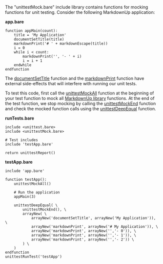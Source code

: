 The "unittestMock.bare" include library contains functions for mocking functions for unit testing.
Consider the following MarkdownUp application:

**app.bare**

~~~ bare-script
function appMain(count):
    title = 'My Application'
    documentSetTitle(title)
    markdownPrint('# ' + markdownEscape(title))
    i = 0
    while i < count:
        markdownPrint('', '- ' + i)
        i = i + 1
    endwhile
endfunction
~~~

The
[documentSetTitle](https://craigahobbs.github.io/markdown-up/library/#var.vGroup='Document'&documentsettitle)
function and the
[markdownPrint](https://craigahobbs.github.io/markdown-up/library/#var.vGroup='Markdown'&markdownprint)
function have external side-effects that will interfere with running our unit tests.

To test this code, first call the [unittestMockAll](#unittestmockall) function at the beginning of
your test function to mock all
[MarkdownUp library](https://craigahobbs.github.io/markdown-up/library/)
functions. At the end of the test function, we stop mocking by calling the
[unittestMockEnd](#unittestmockend) function and check the mocked function calls using the
[unittestDeepEqual](#var.vGroup='unittest.bare'&unittestdeepequal) function.

**runTests.bare**

~~~ bare-script
include <unittest.bare>
include <unittestMock.bare>

# Test includes
include 'testApp.bare'

return unittestReport()
~~~

**testApp.bare**

~~~ bare-script
include 'app.bare'

function testApp():
    unittestMockAll()

    # Run the application
    appMain(3)

    unittestDeepEqual( \
        unittestMockEnd(), \
        arrayNew( \
            arrayNew('documentSetTitle', arrayNew('My Application')), \
            arrayNew('markdownPrint', arrayNew('# My Application')), \
            arrayNew('markdownPrint', arrayNew('','- 0')), \
            arrayNew('markdownPrint', arrayNew('','- 1')), \
            arrayNew('markdownPrint', arrayNew('','- 2')) \
        ) \
    )
endfunction
unittestRunTest('testApp')
~~~
